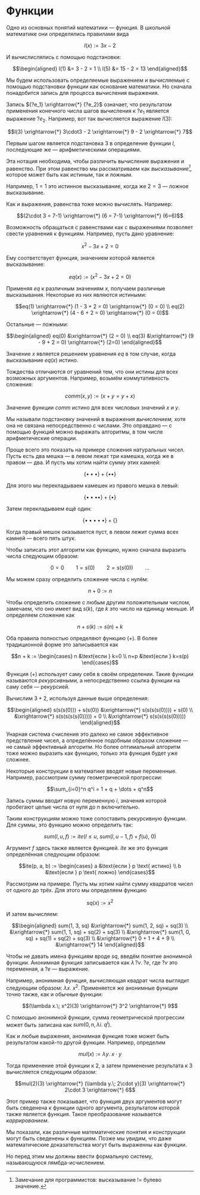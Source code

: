 # Функции

Одно из основных понятий математики — функция. В школьной математике они определялись
правилами вида

$$l(x) := 3x - 2$$

И вычислислялись с помощью подстановки:

$$\begin{aligned}
l(1) &= 3 - 2 = 1 \\
l(5) &= 15 - 2 = 13
\end{aligned}$$

Мы будем использовать определяемые выражением и вычисляемые с помощью подстановки функции
как основание математики. Но сначала понадобится запись для процесса вычисления выражения.

Запись ${?e_1} \xrightarrow{*} {?e_2}$ означает, что результатом применения конечного числа шагов
вычисления к ${?e_1}$ является выражение ${?e_2}$. Например, вот так вычисляется выражение $l(3)$:

$$l(3) \xrightarrow{*} 3\cdot3 - 2 \xrightarrow{*} 9 - 2 \xrightarrow{*} 7$$

Первым шагом является подстановка $3$ в определение функции $l$, последующие же — арифметическими
операциями.

Эта нотация необходима, чтобы различить вычисление выражения и равенство. При этом равенство
мы рассматриваем как *высказывание[^prop],* которое может быть как истиным, так и ложным.

Например, $1=1$ это истинное высказывание, когда же $2=3$ — ложное высказывание.

Как и выражения, равенства тоже можно вычислять. Например:

$$(2\cdot 3 = 7-1) \xrightarrow{*} (6 = 7-1) \xrightarrow{*} (6=6)$$

Возможность обращаться с равенствами как с выражениями позволяет свести уравнения к функциям.
Например, пусть дано уравнение:

$$x^2 - 3x + 2 = 0$$

Ему соответствует функция, значением которой является высказывание:

$$eq(x) := (x^2 - 3x + 2 = 0)$$

Применяя $eq$ к различным значениям $x$, получаем различные высказывания. Некоторые из них
являются истиными:

$$eq(1) \xrightarrow{*} (1 - 3 + 2 = 0) \xrightarrow{*} (0 = 0) \\
eq(2) \xrightarrow{*} (4 - 6 + 2 = 0) \xrightarrow{*} (0 = 0)$$

Остальные — ложными:

$$\begin{aligned}
eq(0) &\xrightarrow{*} (2 = 0) \\
eq(3) &\xrightarrow{*} (9 - 9 + 2 = 0) \xrightarrow{*} (2=0)
\end{aligned}$$

Значение $x$ является решением уравнения $eq$ в том случае, когда высказывание $eq(x)$ истино.

Тождества отличаются от уравнений тем, что они истины для всех возможных аргументов.
Например, возьмём коммутативность сложения:

$$comm(x,y) := (x+y = y+x)$$

Значение функции $comm$ истино для всех числовых значений $x$ и $y$.

Мы называли подстановку значений в выражения *вычислением,* хотя она не связана непосредственно
с числами. Это оправдано — с помощью функций можно выражать алгоритмы, в том числе арифметические
операции.

Проще всего это показать на примере сложения натуральных чисел. Пусть есть
два мешка — в левом лежат три камешка, когда же в правом — два. И пусть мы хотим
найти сумму этих камней:

$$\{\bullet{\bullet}\bullet\} + \{\bullet\bullet\}$$

Для этого мы перекладываем камешек из правого мешка в левый:

$$\{\bullet{\bullet}{\bullet}\bullet\} + \{\bullet\}$$

Затем перекладываем ещё один:

$$\{\bullet{\bullet}{\bullet}{\bullet}\bullet\} + \{\}$$

Когда правый мешок оказывается пуст, в левом лежит сумма всех камней — всего пять штук.

Чтобы записать этот алгоритм как функцию, нужно сначала выразить числа следующим образом:

$$0 = 0 \qquad 1 = s(0) \qquad 2 = s(s(0)) \qquad \dots$$

Мы можем сразу определить сложение числа с нулём:

$$n + 0 := n$$

Чтобы определить сложение с любым другим положительным числом, замечаем, что оно имеет вид $s(k)$,
где $k$ это число на единицу меньше. И определяем сложение как

$$n + s(k) := s(n) + k$$

Оба правила полностью определяют функцию $(+)$. В более традиционной форме это записывается
как

$$n + k := \begin{cases}
n &\text{если } k=0 \\
n+p &\text{если } k=s(p)
\end{cases}$$

Функция $(+)$ использует саму себя в своём определении. Такие функции называются *рекурсивными,*
а непосредственно ссылка функции на саму себя — рекурсией.

Вычислим $3+2$, используя данные выше определения:

$$\begin{aligned}
    s(s(s(0)))   + s(s(0)) &\xrightarrow{*}  s(s(s(s(0))))  +   s(0) \\
  &\xrightarrow{*} s(s(s(s(s(0))))) +     0 \\
  &\xrightarrow{*} s(s(s(s(s(0)))))
\end{aligned}$$

Унарная система счисления это далеко не самое эффективное предствление чисел, а определённое
подобным образом сложение — не самый эффективный алгоритм. Но более оптимальный алгоритм тоже
можно выразить как функцию, только эта функция будет уже сложнее.

Некоторые конструкции в математике вводят новые переменные. Например, рассмотрим сумму
геометрической прогрессии:

$$\sum_{i=0}^n q^i = 1 + q + \dots + q^n$$

Запись суммы вводит новую переменную $i$, значения которой пробегают целые числа от нуля до $n$
включительно.

Таким конструкциям можно тоже сопоставить рекурсивную функции. Для суммы, это функцию
можно определить так:

$$sum(l, u, f) := ite \big(l\leqslant u,\ sum(l, u-1, f) + f(u),\ 0 \big)$$

Агрумент $f$ здесь также является функцией. $ite$ же это функция определённая следующим образом:

$$ite(p, a, b) := \begin{cases}
a &\text{если } p \text{ истино} \\
b &\text{если } p \text{ ложно}
\end{cases}$$

Рассмотрим на примере. Пусть мы хотим найти сумму квадратов чисел от одного до трёх. Для этого
мы определяем функцию

$$sq(x) := x^2$$

И затем вычисляем:

$$\begin{aligned}
sum(1, 3, sq) &\xrightarrow{*} sum(1, 2, sq) + sq(3) \\
 &\xrightarrow{*} sum(1, 1, sq) + sq(2) + sq(3) \\
 &\xrightarrow{*} sum(1, 0, sq) + sq(1) + sq(2) + sq(3) \\
 &\xrightarrow{*} 0 + 1 + 4 + 9 \\
 &\xrightarrow{*} 14
\end{aligned}$$

Чтобы не давать имена функциям вроде $sq$, введём понятие анонимной функции. Анонимная функция
записывается как $\lambda \, {?v}.\; ?e$, где $?v$ это переменная, а $?e$ — выражение.

Например, анонимная функция, вычисляющая квадрат числа выглядит следующим образом:
$\lambda x.\; x^2$. Применяется же анонимные функции точно также, как и обычные функции:

$$(\lambda x.\; x^2)(3) \xrightarrow{*} 3^2 \xrightarrow{*} 9$$

С помощью анонимной функции, сумма геометрической прогрессии может быть записана как
$sum(0, n, \lambda i.\; q^i)$.

Как и любые выражения, анонимная функция тоже может быть результатом какой-то другой функции.
Например, определим

$$mul(x) := \lambda y.\; x\cdot y$$

Тогда применение этой функции к $2$, а затем применение результата к $3$ вычисляется следующим
образом:

$$mul(2)(3) \xrightarrow{*} (\lambda y.\; 2\cdot y)(3) \xrightarrow{*} 2\cdot 3 \xrightarrow{*} 6$$

Этот пример также показывает, что функция двух аргументов могут быть сведенена к
функции одного аргумента, результатом которой также является функция. Такое преобразование
называется *каррированием*.

Мы показали, как различные математические понятия и конструкции могут быть сведенены к функциям. Позже мы увидим, что даже математические доказательства могут быть выраженны как функции.

Но перед этим мы должны ввести формальную систему, называющуюся лямбда-исчислением.

[^prop]: Замечание для программистов: высказывание != булево значение.